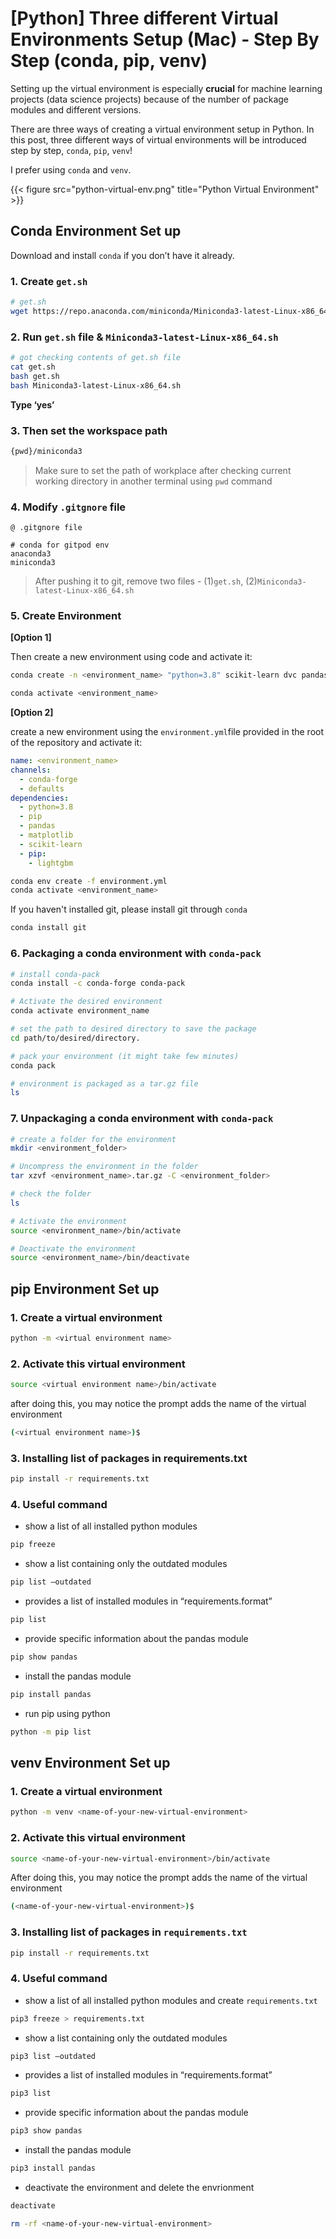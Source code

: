 # [Python] Three different Virtual Environments Setup (Mac) - Step By Step (conda, pip, venv)


Setting up the virtual environment is especially **crucial** for machine learning projects (data science projects) because of the number of package modules and different versions. 

There are three ways of creating a virtual environment setup in Python. In this post, three different ways of virtual environments will be introduced step by step, `conda`, `pip`, `venv`!

I prefer using `conda` and `venv`.  



{{< figure src="python-virtual-env.png" title="Python Virtual Environment" >}}



## Conda Environment Set up

Download and install `conda` if you don’t have it already.

### 1. Create `get.sh` 
        
```bash
# get.sh
wget https://repo.anaconda.com/miniconda/Miniconda3-latest-Linux-x86_64.sh
```
        
### 2. Run `get.sh` file & `Miniconda3-latest-Linux-x86_64.sh`
        
```bash
# got checking contents of get.sh file 
cat get.sh
bash get.sh 
bash Miniconda3-latest-Linux-x86_64.sh
```

**Type ‘yes’**
        
### 3. Then set the workspace path
    
```bash
{pwd}/miniconda3
```
    
> Make sure to set the path of workplace after checking current working directory in another terminal using `pwd` command

    
### 4. Modify `.gitgnore` file
    
```
@ .gitgnore file
     
# conda for gitpod env
anaconda3
miniconda3
```
    
> After pushing it to git, remove two files - (1)`get.sh`, (2)`Miniconda3-latest-Linux-x86_64.sh`

### 5. Create Environment 
**[Option 1]**
    
Then create a new environment using code and activate it: 
    
```bash
conda create -n <environment_name> "python=3.8" scikit-learn dvc pandas numpy pytest jupyter jupyterlab fastapi uvicorn -c conda-forge dvc-s3 sklearn

conda activate <environment_name>
```
    

**[Option 2]**

create a new environment using the `environment.yml`file provided in the root of the repository and activate it:

```yml
name: <environment_name>
channels:
  - conda-forge
  - defaults
dependencies:
  - python=3.8
  - pip
  - pandas
  - matplotlib
  - scikit-learn
  - pip:
    - lightgbm
```

```bash
conda env create -f environment.yml
conda activate <environment_name>
```

If you haven't installed git, please install git through `conda`

```bash
conda install git 
```

### 6. Packaging a conda environment with `conda-pack`
```bash
# install conda-pack 
conda install -c conda-forge conda-pack

# Activate the desired environment
conda activate environment_name

# set the path to desired directory to save the package 
cd path/to/desired/directory.

# pack your environment (it might take few minutes)
conda pack

# environment is packaged as a tar.gz file 
ls
```

### 7. Unpackaging a conda environment with `conda-pack`
```bash
# create a folder for the environment
mkdir <environment_folder>

# Uncompress the environment in the folder
tar xzvf <environment_name>.tar.gz -C <environment_folder>

# check the folder
ls

# Activate the environment
source <environment_name>/bin/activate

# Deactivate the environment 
source <environment_name>/bin/deactivate
```


## pip Environment Set up

### 1. Create a virtual environment 
```bash
python -m <virtual environment name>
```
### 2. Activate this virtual environment 

```bash
source <virtual environment name>/bin/activate
```
after doing this, you may notice the prompt adds the name of the virtual environment 

```bash
(<virtual environment name>)$
```

### 3. Installing list of packages in requirements.txt
```bash
pip install -r requirements.txt
```

### 4. Useful command 
* show a list of all installed python modules
```bash
pip freeze
```

* show a list containing only the outdated modules
```bash
pip list —outdated
```

* provides a list of installed modules in “requirements.format”
```bash
pip list
```
* provide specific information about the pandas module
```bash
pip show pandas
```
* install the pandas module
```bash
pip install pandas
```
* run pip using python
```bash
python -m pip list
```
## venv Environment Set up
### 1. Create a virtual environment
    
```bash
python -m venv <name-of-your-new-virtual-environment>
```
    
### 2. Activate this virtual environment
    
```bash
source <name-of-your-new-virtual-environment>/bin/activate
```
    
After doing this, you may notice the prompt adds the name of the virtual environment
    
```bash
(<name-of-your-new-virtual-environment>)$
```
    
### 3. Installing list of packages in `requirements.txt`
    
```bash
pip install -r requirements.txt
```   
     
### 4. Useful command 

* show a list of all installed python modules and create `requirements.txt`
```bash
pip3 freeze > requirements.txt
```
* show a list containing only the outdated modules

```bash
pip3 list —outdated
```
* provides a list of installed modules in “requirements.format”
```bash
pip3 list
```

* provide specific information about the pandas module

```bash
pip3 show pandas
```

* install the pandas module
```bash
pip3 install pandas
```
* deactivate the environment and delete the envrionment
```bash
deactivate

rm -rf <name-of-your-new-virtual-environment>
```
